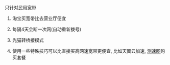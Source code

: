 只针对民用宽带

1. 淘宝买宽带比去营业厅便宜

2. 每隔4天会断一次网(自动重新拨号)

3. 光猫转桥接模式

4. 使用一些特殊技巧可以比直接买高网速宽带更便宜, 比如天翼云加速, [测速网](https://www.speedtest.cn/ )购买套餐
